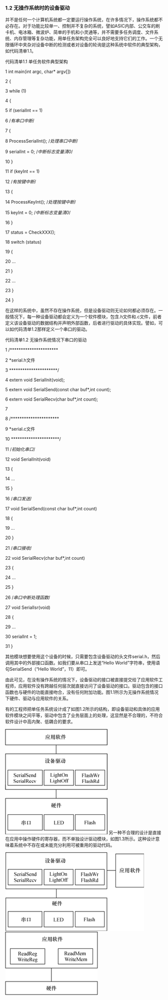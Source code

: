 ### 1.2 无操作系统时的设备驱动

并不是任何一个计算机系统都一定要运行操作系统，在许多情况下，操作系统都不必存在。对于功能比较单一、控制并不复杂的系统，譬如ASIC内部、公交车的刷卡机、电冰箱、微波炉、简单的手机和小灵通等，并不需要多任务调度、文件系统、内存管理等复杂功能，用单任务架构完全可以良好地支持它们的工作。一个无限循环中夹杂对设备中断的检测或者对设备的轮询是这种系统中软件的典型架构，如代码清单1.1。

代码清单1.1 单任务软件典型架构

1 int main(int argc, char* argv[]) 
 
 2 { 
 
 3 while (1) 
 
 4 { 
 
 5 if (serialInt == 1) 
 
 6 /*有串口中断*/ 
 
 7 { 
 
 8 ProcessSerialInt(); /*处理串口中断*/ 
 
 9 serialInt = 0; /*中断标志变量清0*/ 
 
 10 } 
 
 11 if (keyInt == 1) 
 
 12 /*有按键中断*/ 
 
 13 { 
 
 14 ProcessKeyInt(); /*处理按键中断*/ 
 
 15 keyInt = 0; /*中断标志变量清0*/ 
 
 16 } 
 
 17 status = CheckXXX(); 
 
 18 switch (status) 
 
 19 { 
 
 20 ... 
 
 21 } 
 
 22 ... 
 
 23 } 
 
 24 }

在这样的系统中，虽然不存在操作系统，但是设备驱动则无论如何都必须存在。一般情况下，每一种设备驱动都会定义为一个软件模块，包含.h文件和.c文件，前者定义该设备驱动的数据结构并声明外部函数，后者进行驱动的具体实现。譬如，可以如代码清单1.2那样定义一个串口的驱动。

代码清单1.2 无操作系统情况下串口的驱动

1 /********************** 
 
 2 *serial.h文件 
 
 3 **********************/ 
 
 4 extern void SerialInit(void); 
 
 5 extern void SerialSend(const char buf*,int count); 
 
 6 extern void SerialRecv(char buf*,int count); 
 
 7 
 
 8 /********************** 
 
 9 *serial.c文件 
 
 10 **********************/ 
 
 11 /*初始化串口*/ 
 
 12 void SerialInit(void) 
 
 13 { 
 
 14 ... 
 
 15 } 
 
 16 /*串口发送*/ 
 
 17 void SerialSend(const char buf*,int count) 
 
 18 { 
 
 19 ... 
 
 20 } 
 
 21 /*串口接收*/



22 void SerialRecv(char buf*,int count) 
 
 23 { 
 
 24 ... 
 
 25 } 
 
 26 /*串口中断处理函数*/ 
 
 27 void SerialIsr(void) 
 
 28 { 
 
 29 ... 
 
 30 serialInt = 1; 
 
 31 }

其他模块想要使用这个设备的时候，只需要包含设备驱动的头文件serial.h，然后调用其中的外部接口函数。如我们要从串口上发送“Hello World”字符串，使用语句SerialSend（“Hello World”，11）即可。

由此可见，在没有操作系统的情况下，设备驱动的接口被直接提交给了应用软件工程师，应用软件没有跨越任何层次就直接访问了设备驱动的接口。驱动包含的接口函数也与硬件的功能直接吻合，没有任何附加功能。图1.1所示为无操作系统情况下硬件、驱动与应用软件的关系。

有的工程师把单任务系统设计成了如图1.2所示的结构，即设备驱动和具体的应用软件模块之间平等，驱动中包含了业务层面上的处理，这显然是不合理的，不符合软件设计中高内聚、低耦合的要求。

![P24_37998.jpg](../images/P24_37998.jpg)
另一种不合理的设计是直接在应用中操作硬件的寄存器，而不单独设计驱动模块，如图1.3所示。这种设计意味着系统中不存在或未能充分利用可被重用的驱动代码。

![P24_37990.jpg](../images/P24_37990.jpg)
![P24_37992.jpg](../images/P24_37992.jpg)
